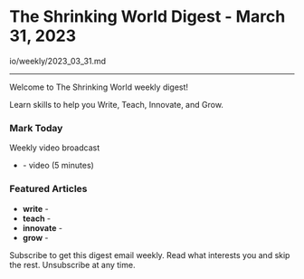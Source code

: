 # The Shrinking World Digest - March 31, 2023


io/weekly/2023_03_31.md

---

Welcome to The Shrinking World weekly digest!  

Learn skills to help you Write, Teach, Innovate, and Grow.



### Mark Today

Weekly video broadcast

* [](https://seamanslog.com/today/03-) - video (5 minutes)


### Featured Articles

* **write** -   [](//)
* **teach** -   [](//)
* **innovate** - [](//)
* **grow** -    [](//)

Subscribe to get this digest email weekly. Read what interests you and skip the rest. Unsubscribe at any time.
